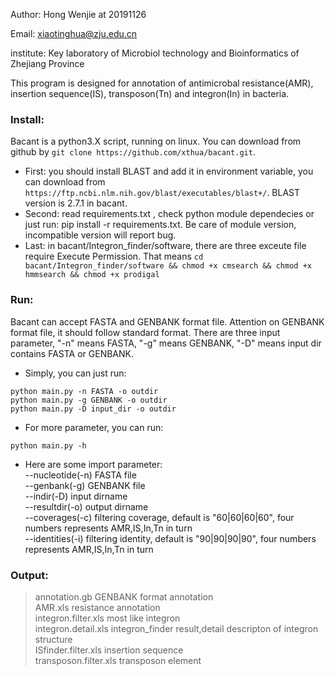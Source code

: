 Author:     Hong Wenjie at 20191126

Email:      xiaotinghua@zju.edu.cn

institute:  Key laboratory of Microbiol technology and Bioinformatics of Zhejiang Province

This program is designed for annotation of antimicrobal resistance(AMR), insertion sequence(IS), transposon(Tn) and integron(In) in bacteria.

### Install:
Bacant is a python3.X script, running on linux. You can download from github by `git clone https://github.com/xthua/bacant.git`.
* First:
  you should install BLAST and add it in environment variable, you can download from `https://ftp.ncbi.nlm.nih.gov/blast/executables/blast+/`.
  BLAST version is 2.7.1 in bacant.
* Second:
  read requirements.txt , check python module dependecies or just run: pip install -r requirements.txt.
  Be care of module version, incompatible version will report bug.
* Last:
  in bacant/Integron_finder/software, there are three exceute file require Execute Permission.
  That means `cd bacant/Integron_finder/software && chmod +x cmsearch && chmod +x hmmsearch && chmod +x prodigal`


### Run:
Bacant can accept FASTA and GENBANK format file. Attention on GENBANK format file, it should follow standard format.
There are three input parameter, "-n" means FASTA, "-g" means GENBANK, "-D" means input dir contains FASTA or GENBANK.
* Simply, you can just run:
```
python main.py -n FASTA -o outdir
python main.py -g GENBANK -o outdir
python main.py -D input_dir -o outdir
```
* For more parameter, you can run:
```
python main.py -h
```
* Here are some import parameter:  
--nucleotide(-n) FASTA file  
--genbank(-g)    GENBANK file  
--indir(-D)      input dirname  
--resultdir(-o)  output dirname  
--coverages(-c)  filtering coverage, default is "60|60|60|60", four numbers represents AMR,IS,In,Tn in turn  
--identities(-i) filtering identity, default is "90|90|90|90", four numbers represents AMR,IS,In,Tn in turn  

      
### Output:
> annotation.gb           GENBANK format annotation  
> AMR.xls                 resistance annotation  
> integron.filter.xls     most like integron  
> integron.detail.xls     integron_finder result,detail descripton of integron structure  
> ISfinder.filter.xls     insertion sequence  
> transposon.filter.xls   transposon element  
